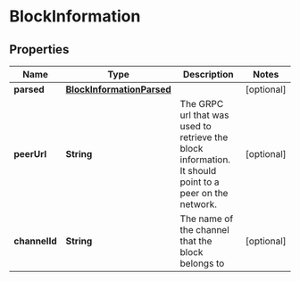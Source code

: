 
# BlockInformation

## Properties
Name | Type | Description | Notes
------------ | ------------- | ------------- | -------------
**parsed** | [**BlockInformationParsed**](BlockInformationParsed.md) |  |  [optional]
**peerUrl** | **String** | The GRPC url that was used to retrieve the block information.  It should point to a peer on the network. |  [optional]
**channelId** | **String** | The name of the channel that the block belongs to |  [optional]



